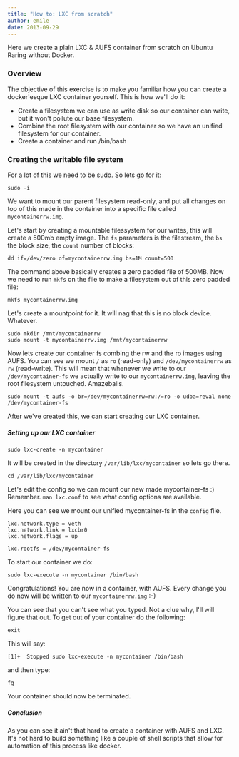 ```yaml
---
title: "How to: LXC from scratch"
author: emile
date: 2013-09-29
---
```


Here we create a plain LXC & AUFS container from scratch on Ubuntu Raring without Docker.

<!-- break -->

### Overview

The objective of this exercise is to make you familiar how you can create a docker'esque LXC container yourself. This is how we'll do it:

- Create a filesystem we can use as write disk so our container can write, but it won't pollute our base filesystem.
- Combine the root filesystem with our container so we have an unified filesystem for our container.
- Create a container and run /bin/bash

### Creating the writable file system

For a lot of this we need to be sudo. So lets go for it:

```
sudo -i
```

We want to mount our parent filesystem read-only, and put all changes on top of this made in the container into
a specific file called ``mycontainerrw.img``.

Let's start by creating a mountable filessystem for our writes, this will create a 500mb empty image. The ``fs`` parameters
is the filestream, the ``bs`` the block size, the ``count`` number of blocks:

```
dd if=/dev/zero of=mycontainerrw.img bs=1M count=500
```

The command above basically creates a zero padded file of 500MB.
Now we need to run `mkfs` on the file to make a filesystem out of this zero padded file:

```
mkfs mycontainerrw.img
```

Let's create a mountpoint for it. It will nag that this is no block device. Whatever.

```
sudo mkdir /mnt/mycontainerrw
sudo mount -t mycontainerrw.img /mnt/mycontainerrw
```

Now lets create our container fs combing the rw and the ro images using AUFS. You can see we mount ``/`` as ``ro`` (read-only) and ``/dev/mycontainerrw`` as `rw` (read-write). This
will mean that whenever we write to our ``/dev/mycontainer-fs`` we actually write to our ``mycontainerrw.img``, leaving the root filesystem untouched. Amazeballs.


```
sudo mount -t aufs -o br=/dev/mycontainerrw=rw:/=ro -o udba=reval none /dev/mycontainer-fs
```

After we've created this, we can start creating our LXC container.

##### Setting up our LXC container

```
sudo lxc-create -n mycontainer
```

It will be created in the directory ``/var/lib/lxc/mycontainer`` so lets go there.

```
cd /var/lib/lxc/mycontainer
```

Let's edit the config so we can mount our new made mycontainer-fs :) Remember. ``man lxc.conf`` to see what config options are available.

Here you can see we mount our unified mycontainer-fs in the ``config`` file.

```
lxc.network.type = veth
lxc.network.link = lxcbr0
lxc.network.flags = up

lxc.rootfs = /dev/mycontainer-fs
```
To start our container we do:

```
sudo lxc-execute -n mycontainer /bin/bash
```

Congratulations! You are now in a container, with AUFS. Every change you do now will be written to our ``mycontainerrw.img`` :-)

You can see that you can't see what you typed. Not a clue why, I'll will figure that out.
To get out of your container do the following:

```
exit
```

This will say:

```
[1]+  Stopped sudo lxc-execute -n mycontainer /bin/bash
```

and then type:

```
fg
```

Your container should now be terminated.


##### Conclusion

As you can see it ain't that hard to create a container with AUFS and LXC. It's not hard to build something like a couple
of shell scripts that allow for automation of this process like docker.
